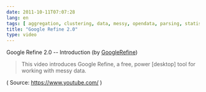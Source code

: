 ```yaml
---
date: 2011-10-11T07:07:28
lang: en
tags: [ aggregation, clustering, data, messy, opendata, parsing, statistics ]
title: "Google Refine 2.0"
type: video
---
```


Google Refine 2.0 -- Introduction (by [GoogleRefine](http://www.youtube.com/watch?v=B70J_H_zAWM))

> This video introduces Google Refine, a free, power \[desktop\] tool
> for working with messy data.

( Source: <https://www.youtube.com/> )

